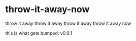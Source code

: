 # throw-it-away-now
throw it away throw it away throw it away throw it away now

this is what gets bumped: v0.0.1
